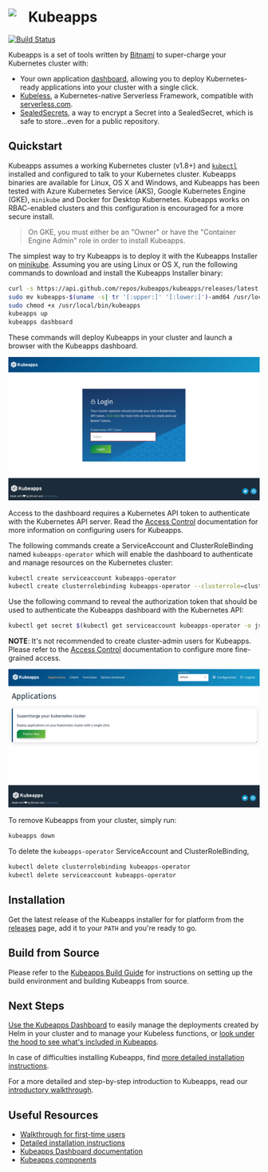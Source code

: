 # <img src="./img/logo.png" width="40" align="left"> Kubeapps

[![Build Status](https://travis-ci.org/kubeapps/kubeapps.svg?branch=master)](https://travis-ci.org/kubeapps/kubeapps)

Kubeapps is a set of tools written by [Bitnami](https://bitnami.com) to super-charge your Kubernetes cluster with:

* Your own application [dashboard](https://kubeapps.com/), allowing you to deploy Kubernetes-ready applications into your cluster with a single click.
* [Kubeless](http://kubeless.io/), a Kubernetes-native Serverless Framework, compatible with [serverless.com](https://serverless.com).
* [SealedSecrets](https://github.com/bitnami/sealed-secrets), a way to encrypt a Secret into a SealedSecret, which is safe to store...even for a public repository.

## Quickstart

Kubeapps assumes a working Kubernetes cluster (v1.8+) and [`kubectl`](https://kubernetes.io/docs/tasks/tools/install-kubectl/) installed and configured to talk to your Kubernetes cluster. Kubeapps binaries are available for Linux, OS X and Windows, and Kubeapps has been tested with Azure Kubernetes Service (AKS), Google Kubernetes Engine (GKE), `minikube` and Docker for Desktop Kubernetes. Kubeapps works on RBAC-enabled clusters and this configuration is encouraged for a more secure install.

> On GKE, you must either be an "Owner" or have the "Container Engine Admin" role in order to install Kubeapps.

The simplest way to try Kubeapps is to deploy it with the Kubeapps Installer on [minikube](https://github.com/kubernetes/minikube). Assuming you are using Linux or OS X, run the following commands to download and install the Kubeapps Installer binary:

```bash
curl -s https://api.github.com/repos/kubeapps/kubeapps/releases/latest | grep -i $(uname -s) | grep browser_download_url | cut -d '"' -f 4 | wget -i -
sudo mv kubeapps-$(uname -s| tr '[:upper:]' '[:lower:]')-amd64 /usr/local/bin/kubeapps
sudo chmod +x /usr/local/bin/kubeapps
kubeapps up
kubeapps dashboard
```

These commands will deploy Kubeapps in your cluster and launch a browser with the Kubeapps dashboard.

![Dashboard login page](img/dashboard-login.png)

Access to the dashboard requires a Kubernetes API token to authenticate with the Kubernetes API server. Read the [Access Control](docs/user/access-control.md) documentation for more information on configuring users for Kubeapps.

The following commands create a ServiceAccount and ClusterRoleBinding named `kubeapps-operator` which will enable the dashboard to authenticate and manage resources on the Kubernetes cluster:

```bash
kubectl create serviceaccount kubeapps-operator
kubectl create clusterrolebinding kubeapps-operator --clusterrole=cluster-admin --serviceaccount=default:kubeapps-operator
```

Use the following command to reveal the authorization token that should be used to authenticate the Kubeapps dashboard with the Kubernetes API:

```bash
kubectl get secret $(kubectl get serviceaccount kubeapps-operator -o jsonpath='{.secrets[].name}') -o jsonpath='{.data.token}' | base64 --decode
```

**NOTE**: It's not recommended to create cluster-admin users for Kubeapps. Please refer to the [Access Control](docs/user/access-control.md) documentation to configure more fine-grained access.

![Dashboard main page](img/dashboard-home.png)

To remove Kubeapps from your cluster, simply run:

```bash
kubeapps down
```

To delete the `kubeapps-operator` ServiceAccount and ClusterRoleBinding,

```bash
kubectl delete clusterrolebinding kubeapps-operator
kubectl delete serviceaccount kubeapps-operator
```

## Installation

Get the latest release of the Kubeapps installer for for platform from the [releases](https://github.com/kubeapps/kubeapps/releases) page, add it to your `PATH` and you're ready to go.

## Build from Source

Please refer to the [Kubeapps Build Guide](docs/developer/build.md) for instructions on setting up the build environment and building Kubeapps from source.

## Next Steps

[Use the Kubeapps Dashboard](docs/user/dashboard.md) to easily manage the deployments created by Helm in your cluster and to manage your Kubeless functions, or [look under the hood to see what's included in Kubeapps](docs/architecture/overview.md).

In case of difficulties installing Kubeapps, find [more detailed installation instructions](docs/user/install.md).

For a more detailed and step-by-step introduction to Kubeapps, read our [introductory walkthrough](docs/user/getting-started.md).

## Useful Resources

* [Walkthrough for first-time users](docs/user/getting-started.md)
* [Detailed installation instructions](docs/user/install.md)
* [Kubeapps Dashboard documentation](docs/user/dashboard.md)
* [Kubeapps components](docs/architecture/overview.md)

